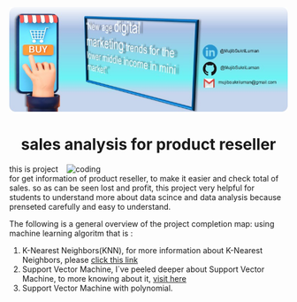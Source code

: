 ![logo](https://github.com/MujibSukriLuman/sales-analysis-for-product-reseller-/blob/main/images/iii.jpg)
<h1 align="center">sales analysis for product reseller</h1>
<img align="right" alt="coding" width="400" src="https://user-images.githubusercontent.com/55389276/140866485-8fb1c876-9a8f-4d6a-98dc-08c4981eaf70.gif">

this is project for get information of product reseller, to make it easier and check total of sales. so as can be seen lost and profit, this project very helpful for students to understand more about data scince and data analysis because prenseted carefully and easy to understand.

The following is a general overview of the project completion map:
using machine learning algoritm that is :
   
1. K-Nearest Neighbors(KNN), for more information about K-Nearest Neighbors, please [click this link](https://nurastars.figcube.com/)
2. Support Vector Machine, I`ve peeled deeper about Support Vector Machine, to more knowing about it, [visit here](https://nurastars.figcube.com/)
3. Support Vector Machine with polynomial.


